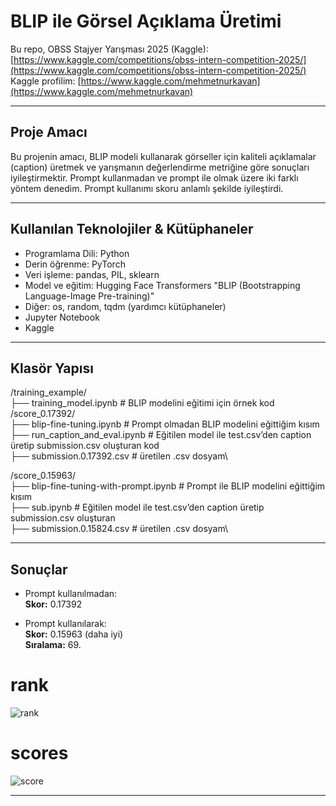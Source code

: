 # BLIP ile Görsel Açıklama Üretimi

Bu repo, OBSS Stajyer Yarışması 2025 (Kaggle):  
[https://www.kaggle.com/competitions/obss-intern-competition-2025/](https://www.kaggle.com/competitions/obss-intern-competition-2025/)  
Kaggle profilim: [https://www.kaggle.com/mehmetnurkavan](https://www.kaggle.com/mehmetnurkavan)

---

## Proje Amacı

Bu projenin amacı, BLIP modeli kullanarak görseller için kaliteli açıklamalar (caption) üretmek ve yarışmanın değerlendirme metriğine göre sonuçları iyileştirmektir. Prompt kullanmadan ve prompt ile olmak üzere iki farklı yöntem denedim. Prompt kullanımı skoru anlamlı şekilde iyileştirdi.

---

## Kullanılan Teknolojiler & Kütüphaneler

- Programlama Dili: Python
- Derin öğrenme: PyTorch
- Veri işleme: pandas, PIL, sklearn
- Model ve eğitim: Hugging Face Transformers "BLIP (Bootstrapping Language-Image Pre-training)"
- Diğer: os, random, tqdm (yardımcı kütüphaneler)
- Jupyter Notebook
- Kaggle

---

## Klasör Yapısı

/training_example/\
├── training_model.ipynb # BLIP modelini eğitimi için örnek kod\
/score_0.17392/\
├── blip-fine-tuning.ipynb # Prompt olmadan BLIP modelini eğittiğim kısım\
├── run_caption_and_eval.ipynb # Eğitilen model ile test.csv’den caption üretip submission.csv oluşturan kod\
├── submission.0.17392.csv # üretilen .csv dosyam\

/score_0.15963/\
├── blip-fine-tuning-with-prompt.ipynb # Prompt ile BLIP modelini eğittiğim kısım\
├── sub.ipynb # Eğitilen model ile test.csv’den caption üretip submission.csv oluşturan\
├── submission.0.15824.csv # üretilen .csv dosyam\

---

## Sonuçlar

- Prompt kullanılmadan:  
  **Skor:** 0.17392  

- Prompt kullanılarak:  
  **Skor:** 0.15963 (daha iyi)  
  **Sıralama:** 69.

# rank

![rank](https://github.com/user-attachments/assets/8763f691-9f3d-47c4-9582-7fa0bdbf31c8)

# scores
![score](https://github.com/user-attachments/assets/e6617950-cbf4-47b9-bcd3-4dbfbc602676)

---
